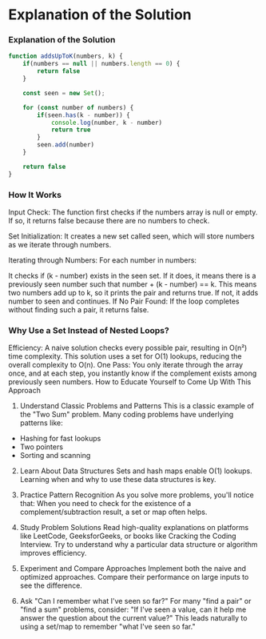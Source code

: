 # Explanation of the Solution

### Explanation of the Solution

```JavaScript
function addsUpToK(numbers, k) {
    if(numbers == null || numbers.length == 0) {
        return false
    }

    const seen = new Set();

    for (const number of numbers) {
        if(seen.has(k - number)) {
            console.log(number, k - number)
            return true
        }
        seen.add(number)
    }

    return false
}
```

### How It Works
Input Check:
The function first checks if the numbers array is null or empty. If so, it returns false because there are no numbers to check.

Set Initialization:
It creates a new set called seen, which will store numbers as we iterate through numbers.

Iterating through Numbers:
For each number in numbers:

It checks if (k - number) exists in the seen set. If it does, it means there is a previously seen number such that number + (k - number) == k.
This means two numbers add up to k, so it prints the pair and returns true.
If not, it adds number to seen and continues.
If No Pair Found:
If the loop completes without finding such a pair, it returns false.

###  Why Use a Set Instead of Nested Loops?
Efficiency:
A naive solution checks every possible pair, resulting in O(n²) time complexity.
This solution uses a set for O(1) lookups, reducing the overall complexity to O(n).
One Pass:
You only iterate through the array once, and at each step, you instantly know if the complement exists among previously seen numbers.
How to Educate Yourself to Come Up With This Approach

1. Understand Classic Problems and Patterns
This is a classic example of the "Two Sum" problem.
Many coding problems have underlying patterns like:
- Hashing for fast lookups
- Two pointers
- Sorting and scanning

2. Learn About Data Structures
Sets and hash maps enable O(1) lookups.
Learning when and why to use these data structures is key.

3. Practice Pattern Recognition
As you solve more problems, you'll notice that:
When you need to check for the existence of a complement/subtraction result, a set or map often helps.

4. Study Problem Solutions
Read high-quality explanations on platforms like LeetCode, GeeksforGeeks, or books like Cracking the Coding Interview.
Try to understand why a particular data structure or algorithm improves efficiency.

5. Experiment and Compare Approaches
Implement both the naive and optimized approaches.
Compare their performance on large inputs to see the difference.

6. Ask "Can I remember what I've seen so far?"
For many "find a pair" or "find a sum" problems, consider:
"If I've seen a value, can it help me answer the question about the current value?"
This leads naturally to using a set/map to remember "what I've seen so far."